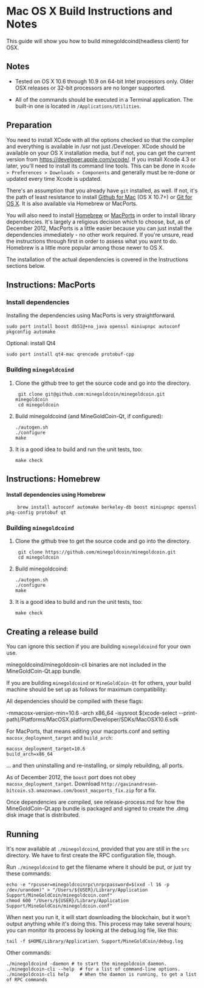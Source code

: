 Mac OS X Build Instructions and Notes
====================================
This guide will show you how to build minegoldcoind(headless client) for OSX.

Notes
-----

* Tested on OS X 10.6 through 10.9 on 64-bit Intel processors only.
Older OSX releases or 32-bit processors are no longer supported.

* All of the commands should be executed in a Terminal application. The
built-in one is located in `/Applications/Utilities`.

Preparation
-----------

You need to install XCode with all the options checked so that the compiler
and everything is available in /usr not just /Developer. XCode should be
available on your OS X installation media, but if not, you can get the
current version from https://developer.apple.com/xcode/. If you install
Xcode 4.3 or later, you'll need to install its command line tools. This can
be done in `Xcode > Preferences > Downloads > Components` and generally must
be re-done or updated every time Xcode is updated.

There's an assumption that you already have `git` installed, as well. If
not, it's the path of least resistance to install [Github for Mac](https://mac.github.com/)
(OS X 10.7+) or
[Git for OS X](https://code.google.com/p/git-osx-installer/). It is also
available via Homebrew or MacPorts.

You will also need to install [Homebrew](http://brew.sh)
or [MacPorts](https://www.macports.org/) in order to install library
dependencies. It's largely a religious decision which to choose, but, as of
December 2012, MacPorts is a little easier because you can just install the
dependencies immediately - no other work required. If you're unsure, read
the instructions through first in order to assess what you want to do.
Homebrew is a little more popular among those newer to OS X.

The installation of the actual dependencies is covered in the Instructions
sections below.

Instructions: MacPorts
----------------------

### Install dependencies

Installing the dependencies using MacPorts is very straightforward.

    sudo port install boost db51@+no_java openssl miniupnpc autoconf pkgconfig automake

Optional: install Qt4

    sudo port install qt4-mac qrencode protobuf-cpp

### Building `minegoldcoind`

1. Clone the github tree to get the source code and go into the directory.

        git clone git@github.com:minegoldcoin/minegoldcoin.git minegoldcoin
        cd minegoldcoin

2.  Build minegoldcoind (and MineGoldCoin-Qt, if configured):

        ./autogen.sh
        ./configure
        make

3.  It is a good idea to build and run the unit tests, too:

        make check

Instructions: Homebrew
----------------------

#### Install dependencies using Homebrew

        brew install autoconf automake berkeley-db boost miniupnpc openssl pkg-config protobuf qt

### Building `minegoldcoind`

1. Clone the github tree to get the source code and go into the directory.

        git clone https://github.com/minegoldcoin/minegoldcoin.git
        cd minegoldcoin

2.  Build minegoldcoind:

        ./autogen.sh
        ./configure
        make

3.  It is a good idea to build and run the unit tests, too:

        make check

Creating a release build
------------------------
You can ignore this section if you are building `minegoldcoind` for your own use.

minegoldcoind/minegoldcoin-cli binaries are not included in the MineGoldCoin-Qt.app bundle.

If you are building `minegoldcoind` or `MineGoldCoin-Qt` for others, your build machine should be set up
as follows for maximum compatibility:

All dependencies should be compiled with these flags:

 -mmacosx-version-min=10.6
 -arch x86_64
 -isysroot $(xcode-select --print-path)/Platforms/MacOSX.platform/Developer/SDKs/MacOSX10.6.sdk

For MacPorts, that means editing your macports.conf and setting
`macosx_deployment_target` and `build_arch`:

    macosx_deployment_target=10.6
    build_arch=x86_64

... and then uninstalling and re-installing, or simply rebuilding, all ports.

As of December 2012, the `boost` port does not obey `macosx_deployment_target`.
Download `http://gavinandresen-bitcoin.s3.amazonaws.com/boost_macports_fix.zip`
for a fix.

Once dependencies are compiled, see release-process.md for how the MineGoldCoin-Qt.app
bundle is packaged and signed to create the .dmg disk image that is distributed.

Running
-------

It's now available at `./minegoldcoind`, provided that you are still in the `src`
directory. We have to first create the RPC configuration file, though.

Run `./minegoldcoind` to get the filename where it should be put, or just try these
commands:

    echo -e "rpcuser=minegoldcoinrpc\nrpcpassword=$(xxd -l 16 -p /dev/urandom)" > "/Users/${USER}/Library/Application Support/MineGoldCoin/minegoldcoin.conf"
    chmod 600 "/Users/${USER}/Library/Application Support/MineGoldCoin/minegoldcoin.conf"

When next you run it, it will start downloading the blockchain, but it won't
output anything while it's doing this. This process may take several hours;
you can monitor its process by looking at the debug.log file, like this:

    tail -f $HOME/Library/Application\ Support/MineGoldCoin/debug.log

Other commands:

    ./minegoldcoind -daemon # to start the minegoldcoin daemon.
    ./minegoldcoin-cli --help  # for a list of command-line options.
    ./minegoldcoin-cli help    # When the daemon is running, to get a list of RPC commands
